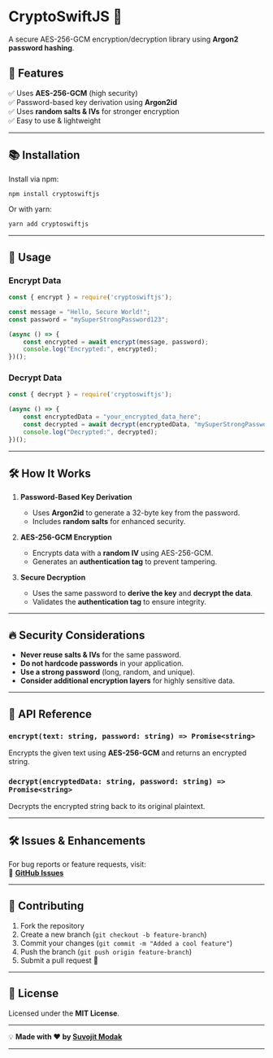 # CryptoSwiftJS 🔐

A secure AES-256-GCM encryption/decryption library using **Argon2 password hashing**.

## 🚀 Features

✅ Uses **AES-256-GCM** (high security)  
✅ Password-based key derivation using **Argon2id**  
✅ Uses **random salts & IVs** for stronger encryption  
✅ Easy to use & lightweight  

---

## 📚 Installation

Install via npm:

```sh
npm install cryptoswiftjs
```

Or with yarn:

```sh
yarn add cryptoswiftjs
```

---

## 🔧 Usage

### **Encrypt Data**
```js
const { encrypt } = require('cryptoswiftjs');

const message = "Hello, Secure World!";
const password = "mySuperStrongPassword123";

(async () => {
    const encrypted = await encrypt(message, password);
    console.log("Encrypted:", encrypted);
})();
```

### **Decrypt Data**
```js
const { decrypt } = require('cryptoswiftjs');

(async () => {
    const encryptedData = "your_encrypted_data_here";
    const decrypted = await decrypt(encryptedData, "mySuperStrongPassword123");
    console.log("Decrypted:", decrypted);
})();
```

---

## 🛠️ How It Works

1. **Password-Based Key Derivation**  
   - Uses **Argon2id** to generate a 32-byte key from the password.  
   - Includes **random salts** for enhanced security.  

2. **AES-256-GCM Encryption**  
   - Encrypts data with a **random IV** using AES-256-GCM.  
   - Generates an **authentication tag** to prevent tampering.  

3. **Secure Decryption**  
   - Uses the same password to **derive the key** and **decrypt the data**.  
   - Validates the **authentication tag** to ensure integrity.  

---

## 🔥 Security Considerations

- **Never reuse salts & IVs** for the same password.  
- **Do not hardcode passwords** in your application.  
- **Use a strong password** (long, random, and unique).  
- **Consider additional encryption layers** for highly sensitive data.  

---

## 📝 API Reference

### `encrypt(text: string, password: string) => Promise<string>`
Encrypts the given text using **AES-256-GCM** and returns an encrypted string.

### `decrypt(encryptedData: string, password: string) => Promise<string>`
Decrypts the encrypted string back to its original plaintext.

---

## 🛠️ Issues & Enhancements

For bug reports or feature requests, visit:  
🔗 **[GitHub Issues](https://github.com/Suvoji01/cryptoswiftjs/issues)**

---

## 🤝 Contributing

1. Fork the repository  
2. Create a new branch (`git checkout -b feature-branch`)  
3. Commit your changes (`git commit -m "Added a cool feature"`)  
4. Push the branch (`git push origin feature-branch`)  
5. Submit a pull request 🚀  

---

## 📜 License

Licensed under the **MIT License**.  

---

💡 **Made with ❤️ by [Suvojit Modak](https://github.com/Suvoji01/)**

---